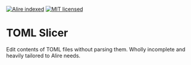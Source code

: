[![Alire indexed](https://img.shields.io/endpoint?url=https://alire.ada.dev/badges/toml_slicer.json)](https://alire.ada.dev/crates/toml_slicer)
[![MIT licensed](https://img.shields.io/badge/license-MIT-blue.svg)](./LICENSE)

# TOML Slicer #

Edit contents of TOML files without parsing them. Wholly incomplete and heavily
tailored to Alire needs.
